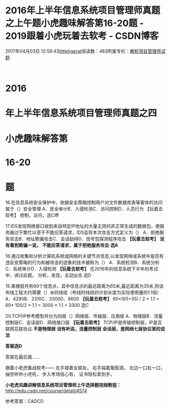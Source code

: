 
# 2016年上半年信息系统项目管理师真题之上午题小虎趣味解答第16-20题 - 2019跟着小虎玩着去软考 - CSDN博客

2017年04月03日 12:59:43[littletigerat](https://me.csdn.net/littletigerat)阅读数：483所属专栏：[解析项目管理师试题](https://blog.csdn.net/column/details/15005.html)



﻿﻿
# 2016
# 年上半年信息系统项目管理师真题之四
# 小虎趣味解答第
# 16-20
# 题

16.在信息系统安全保护中，依据安全策略控制用户对文件数据库表等客体的访问属于（）安全管理
A．安全审计B．入侵检测C．访问控制D．人员行为
【玩着去软考】
控制，访问，选C啰

17.IDS发现网络接口收到来自特定IP地址的大量无效的非正常生成的数据包，使服务器过于繁忙以至于不能应答请求，IDS会将本次攻击方式定义为（）
A．拒绝服务攻击B．地址欺骗攻击C．会话劫持D．信号包探测程序攻击
**【玩着去软考】**
**没有看到欺骗一说，**
**不能应答请求，属于拒绝服务攻击**
**选A**

18.通过收集和分析计算机系统或网络的关键节点信息,以发现网络或系统中是否有违反安策略的行为和被攻击的迹象的技术被称为（）
A．系统检测B．系统分析C．系统审计D．入侵检测
**【玩着去软考】**
在2016年的信息系统下半年的考试中，讲过此题，
分析，发现，主动出击
选D

19.某楼层共有60个信息点，其中信息点的最远距离为65米,最近距离为35米,则该布线工程大约需要（）米的线缆（布线时线缆的计划长度为实际使用量的1.1倍）
A．4290B．2310C．3300D．6600
**【玩着去软考】**
60*(65+35) / 2 * 1.1 = 60* 100/2 * 1.1 = 3000 * 1.1 = 3300
选C

20.TCP/IP参考模型共分为四层（）网络层、传输层、应用层
A．物理层B．流量控制层C．会话层D．网络接口层
**【玩着去软考】**
TCP/IP是传输控制层，IP是互联网互联协议
**不是物理层**
**没有听说，流量控制层**
**会话层，是网络七层协议里的说法**

**答案选D**

答案在最后面……


跟着小老虎备战软考——
左手搂着女朋友，
右手端着葡萄酒，
左边一口右一口，
抽空听听小虎吼，
步入考场信心有，
证书轻松拿到手。

**小老虎风趣讲解信息系统项目管理师****上午选择题****视频教程：**
http://edu.csdn.net/course/detail/4574

参考答案：CADCD

